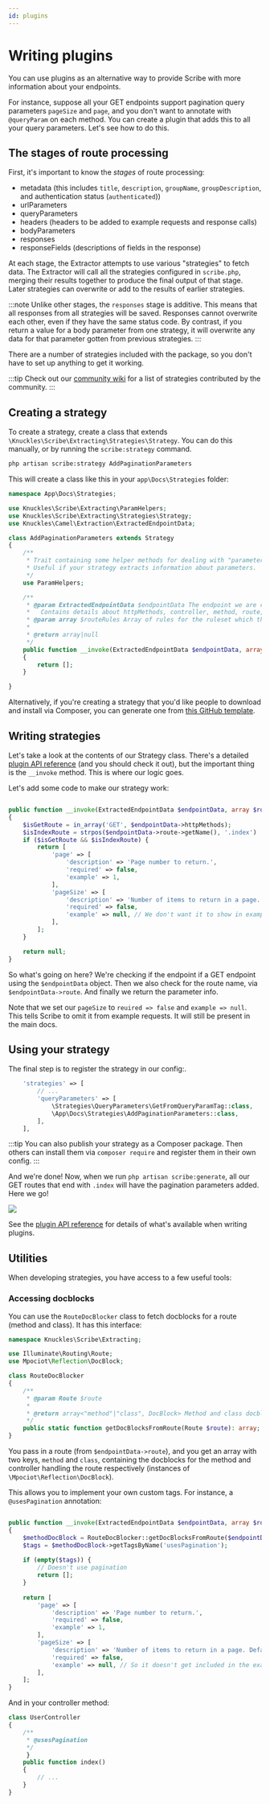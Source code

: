 ```yaml
---
id: plugins
---
```


# Writing plugins
You can use plugins as an alternative way to provide Scribe with more information about your endpoints.

For instance, suppose all your GET endpoints support pagination query parameters `pageSize` and `page`, and you don't want to annotate with `@queryParam` on each method. You can create a plugin that adds this to all your query parameters. Let's see how to do this.

## The stages of route processing
First, it's important to know the _stages_ of route processing:
- metadata (this includes `title`, `description`, `groupName`, `groupDescription`, and authentication status (`authenticated`))
- urlParameters
- queryParameters
- headers (headers to be added to example requests and response calls)
- bodyParameters
- responses
- responseFields (descriptions of fields in the response)

At each stage, the Extractor attempts to use various "strategies" to fetch data. The Extractor will call all the strategies configured in `scribe.php`, merging their results together to produce the final output of that stage. Later strategies can overwrite or add to the results of earlier strategies.

:::note
Unlike other stages, the `responses` stage is additive. This means that all responses from all strategies will be saved. Responses cannot overwrite each other, even if they have the same status code. By contrast, if you return a value for a body parameter from one strategy, it will overwrite any data for that parameter gotten from previous strategies.
:::

There are a number of strategies included with the package, so you don't have to set up anything to get it working.


:::tip
Check out our [community wiki](https://github.com/knuckleswtf/scribe/wiki) for a list of strategies contributed by the community.
:::

## Creating a strategy
To create a strategy, create a class that extends `\Knuckles\Scribe\Extracting\Strategies\Strategy`. You can do this manually, or by running the `scribe:strategy` command. 

```bash
php artisan scribe:strategy AddPaginationParameters
```

This will create a class like this in your `app\Docs\Strategies` folder:

```php title=app\Docs\Strategies\AddPaginationParameters.php
namespace App\Docs\Strategies;

use Knuckles\Scribe\Extracting\ParamHelpers;
use Knuckles\Scribe\Extracting\Strategies\Strategy;
use Knuckles\Camel\Extraction\ExtractedEndpointData;

class AddPaginationParameters extends Strategy
{
    /**
     * Trait containing some helper methods for dealing with "parameters".
     * Useful if your strategy extracts information about parameters.
     */
    use ParamHelpers;

    /**
     * @param ExtractedEndpointData $endpointData The endpoint we are currently processing.
     *   Contains details about httpMethods, controller, method, route, url, etc, as well as already extracted data.
     * @param array $routeRules Array of rules for the ruleset which this route belongs to.
     *
     * @return array|null
     */
    public function __invoke(ExtractedEndpointData $endpointData, array $routeRules): ?array
    {
        return [];
    }

}
```

Alternatively, if you're creating a strategy that you'd like people to download and install via Composer, you can generate one from [this GitHub template](https://github.com/knuckleswtf/scribe-plugin-template).

## Writing strategies
Let's take a look at the contents of our Strategy class. There's a detailed [plugin API reference](../reference/plugin-api) (and you should check it out), but the important thing is the `__invoke` method. This is where our logic goes.

Let's add some code to make our strategy work:

```php title=app\Docs\Strategies\AddPaginationParameters.php

public function __invoke(ExtractedEndpointData $endpointData, array $routeRules): ?array
{
    $isGetRoute = in_array('GET', $endpointData->httpMethods);
    $isIndexRoute = strpos($endpointData->route->getName(), '.index') !== false;
    if ($isGetRoute && $isIndexRoute) {
        return [
            'page' => [
                'description' => 'Page number to return.',
                'required' => false,
                'example' => 1,
            ],
            'pageSize' => [
                'description' => 'Number of items to return in a page. Defaults to 10.',
                'required' => false,
                'example' => null, // We don't want it to show in examples
            ],
        ];
    }

    return null;
}
```

So what's going on here? We're checking if the endpoint if a GET endpoint using the `$endpointData` object. Then we also check for the route name, via `$endpointData->route`. And finally we return the parameter info.

Note that we set our `pageSize` to `reuired => false` and `example => null`. This tells Scribe to omit it from example requests. It will still be present in the main docs.

## Using your strategy
The final step is to register the strategy in our config:.

```php {5} title=config/scribe.php
    'strategies' => [
        // ...
        'queryParameters' => [
            \Strategies\QueryParameters\GetFromQueryParamTag::class,
            \App\Docs\Strategies\AddPaginationParameters::class,
        ],
    ],
```

:::tip
You can also publish your strategy as a Composer package. Then others can install them via `composer require` and register them in their own config. 
:::

And we're done! Now, when we run `php artisan scribe:generate`, all our GET routes that end with `.index` will have the pagination parameters added. Here we go!

![](../../static/img/screenshots/plugins.png)

See the [plugin API reference](../reference/plugin-api) for details of what's available when writing plugins.

## Utilities
When developing strategies, you have access to a few useful tools:

### Accessing docblocks
You can use the `RouteDocBlocker` class to fetch docblocks for a route (method and class). It has this interface:

```php
namespace Knuckles\Scribe\Extracting;

use Illuminate\Routing\Route;
use Mpociot\Reflection\DocBlock;

class RouteDocBlocker
{
    /**
     * @param Route $route
     *
     * @return array<"method"|"class", DocBlock> Method and class docblocks
     */
    public static function getDocBlocksFromRoute(Route $route): array;
}
```

You pass in a route (from `$endpointData->route`), and you get an array with two keys, `method` and `class`, containing the docblocks for the method and controller handling the route respectively (instances of `\Mpociot\Reflection\DocBlock`).

This allows you to implement your own custom tags. For instance, a `@usesPagination` annotation:

```php

public function __invoke(ExtractedEndpointData $endpointData, array $routeRules): ?array
{
    $methodDocBlock = RouteDocBlocker::getDocBlocksFromRoute($endpointData->route)['method'];
    $tags = $methodDocBlock->getTagsByName('usesPagination');
    
    if (empty($tags)) {
        // Doesn't use pagination
        return [];
    }
    
    return [
        'page' => [
            'description' => 'Page number to return.',
            'required' => false,
            'example' => 1,
        ],
        'pageSize' => [
            'description' => 'Number of items to return in a page. Defaults to 10.',
            'required' => false,
            'example' => null, // So it doesn't get included in the examples
        ],
    ];
}
```

And in your controller method:

```php
class UserController
{
    /**
     * @usesPagination
     */
     }
    public function index()
    {
        // ...
    }
}
```